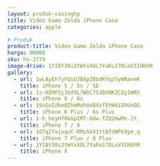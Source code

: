 ```yaml
---
layout: produk-casinghp
title: Video Game Zelda iPhone Case
categories: apple

# Produk
product-title: Video Game Zelda iPhone Case
harga: 90000
sku: hn-2779
image-drive: 1YI8Y30i2tWYxXOL7YaRu178LoV3IHbhM
gallery:
  - url: 1wLAyEh7yFQuUJBApZ8bdKYqzSyWRaneK
    title: iPhone 5 / 5s / SE
  - url: 1z-HIMF5jJVd9L7WGC75JBVNKZCQyIWRh
    title: iPhone 6 / 6s
  - url: 19uGuIdkmQZhmMohUeBXxfEhW4iDhUoQG
    title: iPhone 6 Plus / 6s Plus
  - url: 1-h_heyHf0kGpIMT-0dw-TZQ2mwMn-2Y_
    title: iPhone 7 / 8
  - url: 1O7q2YajxquC-RMuSkX1tt8fdWPk9ye_q
    title: iPhone 7 Plus / 8 Plus
  - url: 1YI8Y30i2tWYxXOL7YaRu178LoV3IHbhM
    title: iPhone X
---
```

